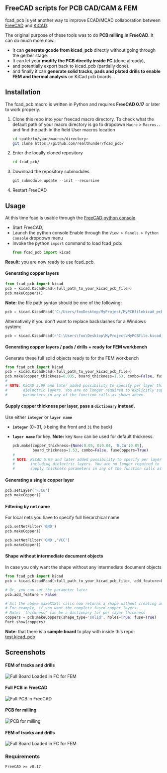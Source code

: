 ## FreeCAD scripts for PCB CAD/CAM & FEM

fcad_pcb is yet another way to improve ECAD/MCAD collaboration between
[FreeCAD](https://www.freecad.org/) and [KiCAD](https://kicad.org/).

The original purpose of these tools was to do **PCB milling in FreeCAD**. It can do much more now.:
* It can **generate gcode from kicad_pcb** directly without going through the gerber stage.
* It can let your **modify the PCB directly inside FC** (done already),
* and potentially export back to kicad_pcb (partially done).
* and finally it can **generate solid tracks, pads and plated drills to enable FEM and thermal analysis** on KiCad pcb boards.

## Installation

The fcad_pcb macro is written in Python and requires **FreeCAD 0.17** or later to work properly.

1. Clone this repo into your freecad macro directory. To check what the default path of your macro directory is go to dropdown `Macro` > `Macros..` and find the path in the field User macros location
    ```bash
    cd <path/to/your/macros/directory>
    git clone https://github.com/realthunder/fcad_pcb/
    ```
2. Enter the locally cloned repository
    ```bash
    cd fcad_pcb/
    ``` 
3. Download the repository submodules
    ```python
    git submodule update --init --recursive
    ```
4. Restart FreeCAD

## Usage

At this time fcad is usable through the [FreeCAD python console](https://wiki.freecad.org/Python_console). 

* Start FreeCAD,
* Launch the python console
  Enable through the `View > Panels > Python Console` dropdown menu
* Invoke the python `import` command to load fcad_pcb:
  ```python
  from fcad_pcb import kicad
  ```
**Result:** you are now ready to use fcad_pcb. 

#### Generating copper layers

```python
from fcad_pcb import kicad
pcb = kicad.KicadFcad(<full_path_to_your_kicad_pcb_file>)
pcb.makeCoppers()
```

**Note:** the file path syntax should be one of the following:
  ```python
  pcb = kicad.KicadFcad('C:/Users/fooDesktop/MyProject/MyPCBfilekicad_pcb')
  ```

  Alternatively if you don't want to replace backslashes for a Windows system:
  
  ```python
  pcb = kicad.KicadFcad(r'C:\Users\foo\Desktop\MyProject\MyPCBfile.kicad_pcb')`
  ```

#### Generating copper layers / pads / drills + ready for FEM workbench

Generate these full solid objects ready to for the FEM workbench

  ```python
  from fcad_pcb import kicad
  pcb = kicad.KicadFcad(<full_path_to_your_kicad_pcb_file>)
  pcb.make(copper_thickness=0.035, board_thickness=1.53, combo=False, fuseCoppers=True )
  #
  # NOTE: KiCAD 5.99 and later added possibility to specify per layer thickness including
  #       dielectric layers. You are no longer required to explicitly supply thickness
  #       parameters in any of the function calls as shown above.
  ```

#### Supply copper thickness per layer, pass a `dictionary` instead.

Use either **`integer`** or **`layer name`**
- **`integer`** (0~31, `0` being the front and `31` the back)
- **`layer name`** for key.
  **Note:** key `None` can be used for default thickness.

  ```python
  pcb.make(copper_thickness={None:0.05, 0:0.04, 'B.Cu':0.09},
           board_thickness=1.53, combo=False, fuseCoppers=True)
  #
  # NOTE: KiCAD 5.99 and later added possibility to specify per layer thickness
  #       including dielectric layers. You are no longer required to explicitly
  #       supply thickness parameters in any of the function calls as shown above.
  ```


#### Generating a single copper layer

```python
pcb.setLayer('F.Cu')
pcb.makeCopper()
```

#### <a name="net-filter"/>Filtering by net name</a>

For local nets you have to specify full hierarchical name

  ```python
  pcb.setNetFilter('GND')
  pcb.makeCopper()

  pcb.setNetFilter('GND','VCC')
  pcb.makeCopper()
  ```

#### Shape without intermediate document objects
In case you only want the shape without any intermediate document objects

  ```python
  from fcad_pcb import kicad
  pcb = kicad.KicadFcad(<full_path_to_your_kicad_pcb_file>, add_feature=False)

  # Or, you can set the parameter later
  pcb.add_feature = False

  # All the above makeXXX() calls now returns a shape without creating any features
  # For example, if you want the complete fused copper layers.
  # Note: 'thickness' can be a dictionary for per layer thickness
  coppers = pcb.makeCoppers(shape_type='solid', holes=True, fuse=True)
  Part.show(coppers)
  ```

  **Note:** that there is a **sample board** to play with inside this repo: [test.kicad_pcb](kicad_parser/test.kicad_pcb)

## Screenshots

#### FEM of tracks and drills
![Full Board Loaded in FC for FEM](screenshots/solid-tracks-pads-drills-for-FEM.png?raw=true "Full Board Loaded in FC for FEM")

#### Full PCB in FreeCAD
![Full PCB in FreeCAD](screenshots/full-board-and-tracks.png?raw=true "Full PCB in FreeCAD")

#### PCB for milling
![PCB for milling](screenshots/pcb-milling.png?raw=true "PCB for milling")

#### FEM of tracks and drills
![Full Board Loaded in FC for FEM](screenshots/fcad_pcb-generating-for-FEM.gif?raw=true "Full Board Loaded in FC for FEM")

### Requirements

`FreeCAD >= v0.17`
